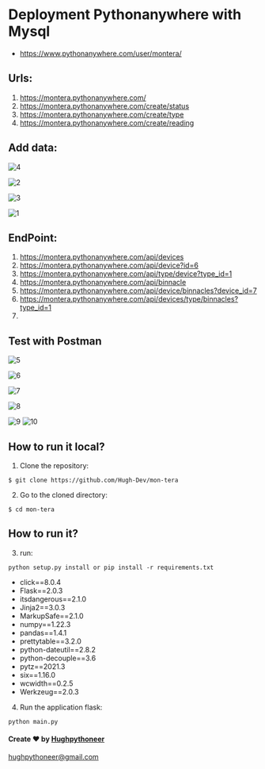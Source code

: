 # Deployment Pythonanywhere with Mysql

- https://www.pythonanywhere.com/user/montera/

## Urls:

1. https://montera.pythonanywhere.com/
2. https://montera.pythonanywhere.com/create/status
3. https://montera.pythonanywhere.com/create/type
4. https://montera.pythonanywhere.com/create/reading


## Add data:

![4](/static/screenshot/4.png)

![2](/static/screenshot/2.png)

![3](/static/screenshot/3.png)

![1](/static/screenshot/1.png)

## EndPoint:
1. https://montera.pythonanywhere.com/api/devices
2. https://montera.pythonanywhere.com/api/device?id=6
3. https://montera.pythonanywhere.com/api/type/device?type_id=1
4. https://montera.pythonanywhere.com/api/binnacle
5. https://montera.pythonanywhere.com/api/device/binnacles?device_id=7
6. https://montera.pythonanywhere.com/api/devices/type/binnacles?type_id=1
7. 

## Test with Postman

![5](/static/screenshot/5.png)

![6](/static/screenshot/6.png)

![7](/static/screenshot/7.png)

![8](/static/screenshot/8.png)

![9](/static/screenshot/9.png)
![10](/static/screenshot/10.png)


## How to run it local?
1. Clone the repository:

```
$ git clone https://github.com/Hugh-Dev/mon-tera
```

2. Go to the cloned directory:
```
$ cd mon-tera
```

## How to run it?

3. run:
```
python setup.py install or pip install -r requirements.txt
```

- click==8.0.4
- Flask==2.0.3
- itsdangerous==2.1.0
- Jinja2==3.0.3
- MarkupSafe==2.1.0
- numpy==1.22.3
- pandas==1.4.1
- prettytable==3.2.0
- python-dateutil==2.8.2
- python-decouple==3.6
- pytz==2021.3
- six==1.16.0
- wcwidth==0.2.5
- Werkzeug==2.0.3

4. Run the application flask:

```
python main.py
```


#### Create ❤️ by [Hughpythoneer](https://hughpythoneer.pythonanywhere.com)

hughpythoneer@gmail.com